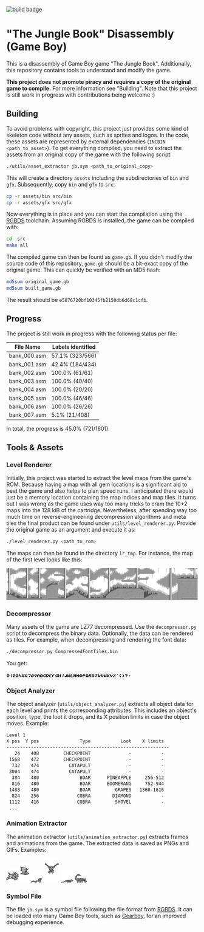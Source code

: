 ![build badge](https://github.com/not-chciken/jungle-book-gb-disassembly/actions/workflows/build.yml/badge.svg)

# "The Jungle Book" Disassembly (Game Boy)

This is a disassembly of Game Boy game "The Jungle Book".
Additionally, this repository contains tools to understand and modify the game.

__This project does not promote piracy and requires a copy of the original game to compile.__
For more information see "Building".
Note that this project is still work in progress with contributions being welcome :)

## Building

To avoid problems with copyright, this project just provides some kind of skeleton code without any assets, such as sprites and logos.
In the code, these assets are represented by external dependencies (`INCBIN <path_to_asset>`).
To get everything compiled, you need to extract the assets from an original copy of the game with the following script:
```bash
./utils/asset_extractor jb.sym <path_to_original_copy>
```
This will create a directory `assets` including the subdirectories of `bin` and `gfx`.
Subsequently, copy `bin` and `gfx` to `src`:
```bash
cp -r assets/bin src/bin
cp -r assets/gfx src/gfx
```
Now everything is in place and you can start the compilation using the [RGBDS](https://github.com/gbdev/rgbds) toolchain.
Assuming RGBDS is installed, the game can be compiled with:
```bash
cd  src
make all
```
The compiled game can then be found as `game.gb`.
If you didn't modify the source code of this repository, `game.gb` should be a bit-exact copy of the original game.
This can quickly be verified with an MD5 hash:
```bash
md5sum original_game.gb
md5sum built_game.gb
```
The result should be `e5876720bf10345fb2150db6d68c1cfb`.

## Progress

The project is still work in progress with the following status per file:

| File Name    | Labels identified |
|--------------|-------------------|
| bank_000.asm | 57.1% (323/566)   |
| bank_001.asm | 42.4% (184/434)   |
| bank_002.asm | 100.0% (61/61)    |
| bank_003.asm | 100.0% (40/40)    |
| bank_004.asm | 100.0% (20/20)    |
| bank_005.asm | 100.0% (46/46)    |
| bank_006.asm | 100.0% (26/26)    |
| bank_007.asm | 5.1% (21/408)     |

In total, the progress is 45.0% (721/1601).

## Tools & Assets

### Level Renderer

Initially, this project was started to extract the level maps from the game's ROM.
Because having a map with all gem locations is a significant aid to beat the game and also helps to plan speed runs.
I anticipated there would just be a memory location containing the map indices and map tiles.
It turns out I was wrong as the game uses way too many tricks to cram the 10+2 maps into the 128 kiB of the cartridge.
Nevertheless, after spending way too much time on reverse-engineering decompression algorithms and meta tiles the final product can be found under `utils/level_renderer.py`.
Provide the original game as an argument and execute it as:

```bash
./level_renderer.py <path_to_rom>
```

The maps can then be found in the directory `lr_tmp`.
For instance, the map of the first level looks like this:

![Map of Level 1](lvl1_map.png)

### Decompressor

Many assets of the game are LZ77 decompressed.
Use the `decompressor.py` script to decompress the binary data. Optionally, the data can be rendered as tiles.
For example, when decompressing and rendering the font data:

```bash
./decompressor.py CompressedFontTiles.bin
```

You get:

![Font data](font.png)


### Object Analyzer

The object analyzer (`utils/object_analyzer.py`) extracts all object data for each level and prints the corresponding attributes.
This includes an object's position, type, the loot it drops, and its X position limits in case the object moves.
Example:

```
Level 1
X pos  Y pos               Type           Loot    X limits
------------------------------------------------------------
   24    408         CHECKPOINT              -           -
 1568    472         CHECKPOINT              -           -
  732    474           CATAPULT              -           -
 3004    474           CATAPULT              -           -
  384    480               BOAR      PINEAPPLE     256-512
  816    480               BOAR      BOOMERANG     752-944
 1488    480               BOAR         GRAPES   1360-1616
  824    256              COBRA        DIAMOND           -
 1112    416              COBRA         SHOVEL           -
 ...
```

### Animation Extractor

The animation extractor (`utils/animation_extractor.py`) extracts frames and animations from the game.
The extracted data is saved as PNGs and GIFs. Examples:

![Animation of the boar enemy](boar_animation.webp)
![Animation of the bat enemy](bat_animation.webp)
![Animation of the crawling snake enemy](snake_animation.webp)
![Animation of the eagle](eagle_animation.webp)
![Animation of the lizzard enemy](lizzard_animation.webp)
![Animation of the scorpion enemy](scorpion_animation.webp)



### Symbol File

The file `jb.sym` is a symbol file following the file format from [RGBDS](https://rgbds.gbdev.io/sym).
It can be loaded into many Game Boy tools, such as [Gearboy](https://github.com/drhelius/Gearboy), for an improved debugging experience.
